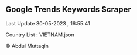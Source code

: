 

## Google Trends Keywords Scraper 
 
Last Update 30-05-2023 , 16:55:41

Country List :
VIETNAM.json



© Abdul Muttaqin 
